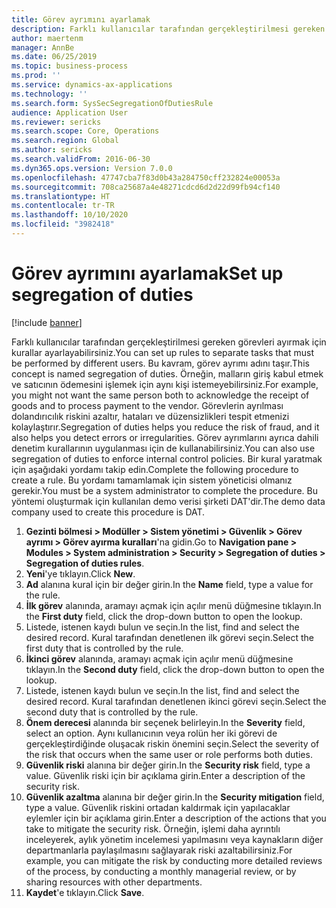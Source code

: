 ```yaml
---
title: Görev ayrımını ayarlamak
description: Farklı kullanıcılar tarafından gerçekleştirilmesi gereken görevleri ayırmak için kurallar ayarlayabilirsiniz.
author: maertenm
manager: AnnBe
ms.date: 06/25/2019
ms.topic: business-process
ms.prod: ''
ms.service: dynamics-ax-applications
ms.technology: ''
ms.search.form: SysSecSegregationOfDutiesRule
audience: Application User
ms.reviewer: sericks
ms.search.scope: Core, Operations
ms.search.region: Global
ms.author: sericks
ms.search.validFrom: 2016-06-30
ms.dyn365.ops.version: Version 7.0.0
ms.openlocfilehash: 47747cba7f83d0b43a284750cff232824e00053a
ms.sourcegitcommit: 708ca25687a4e48271cdcd6d2d22d99fb94cf140
ms.translationtype: HT
ms.contentlocale: tr-TR
ms.lasthandoff: 10/10/2020
ms.locfileid: "3982418"
---
```

# <a name="set-up-segregation-of-duties"></a><span data-ttu-id="3e9f3-103">Görev ayrımını ayarlamak</span><span class="sxs-lookup"><span data-stu-id="3e9f3-103">Set up segregation of duties</span></span>

[!include [banner](../../includes/banner.md)]

<span data-ttu-id="3e9f3-104">Farklı kullanıcılar tarafından gerçekleştirilmesi gereken görevleri ayırmak için kurallar ayarlayabilirsiniz.</span><span class="sxs-lookup"><span data-stu-id="3e9f3-104">You can set up rules to separate tasks that must be performed by different users.</span></span> <span data-ttu-id="3e9f3-105">Bu kavram, görev ayrımı adını taşır.</span><span class="sxs-lookup"><span data-stu-id="3e9f3-105">This concept is named segregation of duties.</span></span> <span data-ttu-id="3e9f3-106">Örneğin, malların giriş kabul etmek ve satıcının ödemesini işlemek için aynı kişi istemeyebilirsiniz.</span><span class="sxs-lookup"><span data-stu-id="3e9f3-106">For example, you might not want the same person both to acknowledge the receipt of goods and to process payment to the vendor.</span></span> <span data-ttu-id="3e9f3-107">Görevlerin ayrılması dolandırıcılık riskini azaltır, hataları ve düzensizlikleri tespit etmenizi kolaylaştırır.</span><span class="sxs-lookup"><span data-stu-id="3e9f3-107">Segregation of duties helps you reduce the risk of fraud, and it also helps you detect errors or irregularities.</span></span> <span data-ttu-id="3e9f3-108">Görev ayrımlarını ayrıca dahili denetim kurallarının uygulanması için de kullanabilirsiniz.</span><span class="sxs-lookup"><span data-stu-id="3e9f3-108">You can also use segregation of duties to enforce internal control policies.</span></span> <span data-ttu-id="3e9f3-109">Bir kural yaratmak için aşağıdaki yordamı takip edin.</span><span class="sxs-lookup"><span data-stu-id="3e9f3-109">Complete the following procedure to create a rule.</span></span> <span data-ttu-id="3e9f3-110">Bu yordamı tamamlamak için sistem yöneticisi olmanız gerekir.</span><span class="sxs-lookup"><span data-stu-id="3e9f3-110">You must be a system administrator to complete the procedure.</span></span> <span data-ttu-id="3e9f3-111">Bu yöntemi oluşturmak için kullanılan demo verisi şirketi DAT'dir.</span><span class="sxs-lookup"><span data-stu-id="3e9f3-111">The demo data company used to create this procedure is DAT.</span></span> 

1. <span data-ttu-id="3e9f3-112">**Gezinti bölmesi > Modüller > Sistem yönetimi > Güvenlik > Görev ayrımı > Görev ayırma kuralları**'na gidin.</span><span class="sxs-lookup"><span data-stu-id="3e9f3-112">Go to **Navigation pane > Modules > System administration > Security > Segregation of duties > Segregation of duties rules**.</span></span>
2. <span data-ttu-id="3e9f3-113">**Yeni**'ye tıklayın.</span><span class="sxs-lookup"><span data-stu-id="3e9f3-113">Click **New**.</span></span>
3. <span data-ttu-id="3e9f3-114">**Ad** alanına kural için bir değer girin.</span><span class="sxs-lookup"><span data-stu-id="3e9f3-114">In the **Name** field, type a value for the rule.</span></span>
4. <span data-ttu-id="3e9f3-115">**İlk görev** alanında, aramayı açmak için açılır menü düğmesine tıklayın.</span><span class="sxs-lookup"><span data-stu-id="3e9f3-115">In the **First duty** field, click the drop-down button to open the lookup.</span></span>
5. <span data-ttu-id="3e9f3-116">Listede, istenen kaydı bulun ve seçin.</span><span class="sxs-lookup"><span data-stu-id="3e9f3-116">In the list, find and select the desired record.</span></span> <span data-ttu-id="3e9f3-117">Kural tarafından denetlenen ilk görevi seçin.</span><span class="sxs-lookup"><span data-stu-id="3e9f3-117">Select the first duty that is controlled by the rule.</span></span>
6. <span data-ttu-id="3e9f3-118">**İkinci görev** alanında, aramayı açmak için açılır menü düğmesine tıklayın.</span><span class="sxs-lookup"><span data-stu-id="3e9f3-118">In the **Second duty** field, click the drop-down button to open the lookup.</span></span> 
7. <span data-ttu-id="3e9f3-119">Listede, istenen kaydı bulun ve seçin.</span><span class="sxs-lookup"><span data-stu-id="3e9f3-119">In the list, find and select the desired record.</span></span> <span data-ttu-id="3e9f3-120">Kural tarafından denetlenen ikinci görevi seçin.</span><span class="sxs-lookup"><span data-stu-id="3e9f3-120">Select the second duty that is controlled by the rule.</span></span>
10. <span data-ttu-id="3e9f3-121">**Önem derecesi** alanında bir seçenek belirleyin.</span><span class="sxs-lookup"><span data-stu-id="3e9f3-121">In the **Severity** field, select an option.</span></span> <span data-ttu-id="3e9f3-122">Aynı kullanıcının veya rolün her iki görevi de gerçekleştirdiğinde oluşacak riskin önemini seçin.</span><span class="sxs-lookup"><span data-stu-id="3e9f3-122">Select the severity of the risk that occurs when the same user or role performs both duties.</span></span>  
11. <span data-ttu-id="3e9f3-123">**Güvenlik riski** alanına bir değer girin.</span><span class="sxs-lookup"><span data-stu-id="3e9f3-123">In the **Security risk** field, type a value.</span></span> <span data-ttu-id="3e9f3-124">Güvenlik riski için bir açıklama girin.</span><span class="sxs-lookup"><span data-stu-id="3e9f3-124">Enter a description of the security risk.</span></span>  
12. <span data-ttu-id="3e9f3-125">**Güvenlik azaltma** alanına bir değer girin.</span><span class="sxs-lookup"><span data-stu-id="3e9f3-125">In the **Security mitigation** field, type a value.</span></span> <span data-ttu-id="3e9f3-126">Güvenlik riskini ortadan kaldırmak için yapılacaklar eylemler için bir açıklama girin.</span><span class="sxs-lookup"><span data-stu-id="3e9f3-126">Enter a description of the actions that you take to mitigate the security risk.</span></span> <span data-ttu-id="3e9f3-127">Örneğin, işlemi daha ayrıntılı inceleyerek, aylık yönetim incelemesi yapılmasını veya kaynakların diğer departmanlarla paylaşılmasını sağlayarak riski azaltabilirsiniz.</span><span class="sxs-lookup"><span data-stu-id="3e9f3-127">For example, you can mitigate the risk by conducting more detailed reviews of the process, by conducting a monthly managerial review, or by sharing resources with other departments.</span></span>     
13. <span data-ttu-id="3e9f3-128">**Kaydet**'e tıklayın.</span><span class="sxs-lookup"><span data-stu-id="3e9f3-128">Click **Save**.</span></span>

